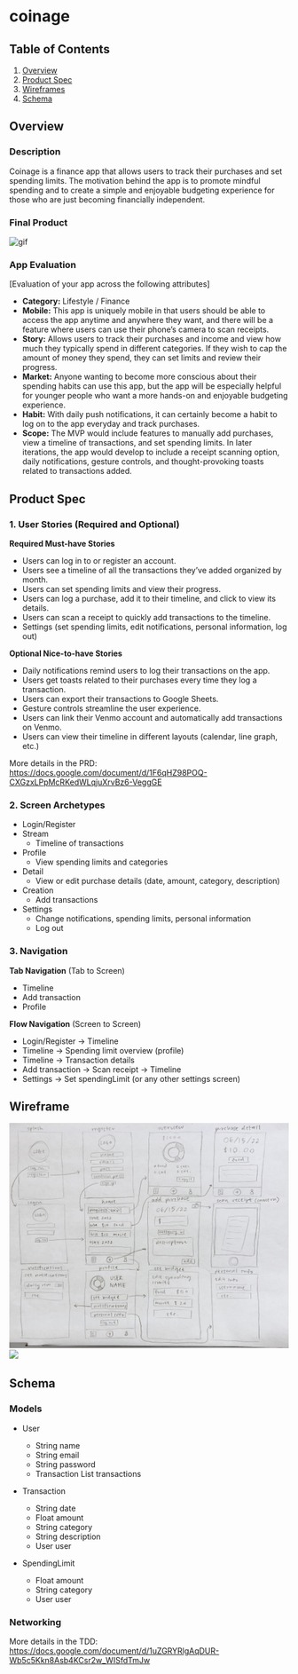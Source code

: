 # coinage

## Table of Contents
1. [Overview](#Overview)
1. [Product Spec](#Product-Spec)
1. [Wireframes](#Wireframes)
2. [Schema](#Schema)

## Overview
### Description
Coinage is a finance app that allows users to track their purchases and set spending limits. The motivation behind the app is to promote mindful spending and to create a simple and enjoyable budgeting experience for those who are just becoming financially independent.

### Final Product
![gif]()

### App Evaluation
[Evaluation of your app across the following attributes]
- **Category:** Lifestyle / Finance
- **Mobile:** This app is uniquely mobile in that users should be able to access the app anytime and anywhere they want, and there will be a feature where users can use their phone’s camera to scan receipts.
- **Story:** Allows users to track their purchases and income and view how much they typically spend in different categories. If they wish to cap the amount of money they spend, they can set limits and review their progress.
- **Market:** Anyone wanting to become more conscious about their spending habits can use this app, but the app will be especially helpful for younger people who want a more hands-on and enjoyable budgeting experience.
- **Habit:** With daily push notifications, it can certainly become a habit to log on to the app everyday and track purchases.
- **Scope:** The MVP would include features to manually add purchases, view a timeline of transactions, and set spending limits. In later iterations, the app would develop to include a receipt scanning option, daily notifications, gesture controls, and thought-provoking toasts related to transactions added.

## Product Spec

### 1. User Stories (Required and Optional)

**Required Must-have Stories**

* Users can log in to or register an account.
* Users see a timeline of all the transactions they’ve added organized by month.
* Users can set spending limits and view their progress.
* Users can log a purchase, add it to their timeline, and click to view its details.
* Users can scan a receipt to quickly add transactions to the timeline.
* Settings (set spending limits, edit notifications, personal information, log out)

**Optional Nice-to-have Stories**

* Daily notifications remind users to log their transactions on the app.
* Users get toasts related to their purchases every time they log a transaction.
* Users can export their transactions to Google Sheets.
* Gesture controls streamline the user experience.
* Users can link their Venmo account and automatically add transactions on Venmo.
* Users can view their timeline in different layouts (calendar, line graph, etc.)

More details in the PRD: https://docs.google.com/document/d/1F6qHZ98POQ-CXGzxLPpMcRKedWLqjuXrvBz6-VeggGE 

### 2. Screen Archetypes

* Login/Register
* Stream
   * Timeline of transactions
* Profile
   * View spending limits and categories
* Detail
   * View or edit purchase details (date, amount, category, description)
* Creation
   * Add transactions
* Settings
   * Change notifications, spending limits, personal information
   * Log out

### 3. Navigation

**Tab Navigation** (Tab to Screen)

* Timeline
* Add transaction
* Profile

**Flow Navigation** (Screen to Screen)

* Login/Register -> Timeline
* Timeline -> Spending limit overview (profile)
* Timeline -> Transaction details
* Add transaction -> Scan receipt -> Timeline
* Settings -> Set spendingLimit (or any other settings screen)

## Wireframe

<img src="wireframe.jpg" width=600>
<img src="figmaWireframe.jpg" width=600>

## Schema

### Models

* User
   * String name
   * String email
   * String password
   * Transaction List transactions

* Transaction
   * String date
   * Float amount
   * String category
   * String description
   * User user

* SpendingLimit
  * Float amount
  * String category
  * User user

### Networking

More details in the TDD:
https://docs.google.com/document/d/1uZGRYRlgAqDUR-Wb5c5Kkn8Asb4KCsr2w_WISfdTmJw 
